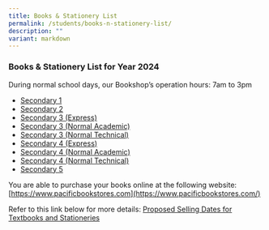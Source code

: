 ```yaml
---
title: Books & Stationery List
permalink: /students/books-n-stationery-list/
description: ""
variant: markdown
---
```

### Books & Stationery List for Year 2024
During normal school days, our Bookshop’s operation hours: 7am to 3pm

- [Secondary 1](/files/For%20Students/Books%20&%20Stationery%20List/1__Sec_1_Booklist.pdf)
- [Secondary 2](/files/For%20Students/Books%20&%20Stationery%20List/2__Sec_2_Booklist.pdf)
- [Secondary 3 (Express)](/files/For%20Students/Books%20&%20Stationery%20List/3__Sec_3Exp_Booklist.pdf)
- [Secondary 3 (Normal Academic)](/files/For%20Students/Books%20&%20Stationery%20List/4__Sec_3NA_Booklist.pdf)
- [Secondary 3 (Normal Technical)](/files/For%20Students/Books%20&%20Stationery%20List/5__Sec_3NT_Booklist.pdf)
- [Secondary 4 (Express)](/files/For%20Students/Books%20&%20Stationery%20List/6__Sec_4Exp_Booklist.pdf)
- [Secondary 4 (Normal Academic)](/files/For%20Students/Books%20&%20Stationery%20List/7__Sec_4NA_Booklist.pdf)
- [Secondary 4 (Normal Technical)](/files/For%20Students/Books%20&%20Stationery%20List/8__Sec_4NT_Booklist.pdf)
- [Secondary 5](/files/For%20Students/Books%20&%20Stationery%20List/9__Sec_5_Booklist.pdf)

You are able to purchase your books online at the following website:  
[https://www.pacificbookstores.com](https://www.pacificbookstores.com/)

Refer to this link below for more details:
[Proposed Selling Dates for Textbooks and Stationeries](/files/For%20Students/Books%20&%20Stationery%20List/Proposed_Selling_Dates_for_Textbooks___Stationeries.pdf)